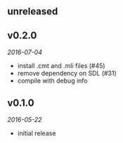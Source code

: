 ## unreleased

## v0.2.0

*2016-07-04*

- install .cmt and .mli files (#45)
- remove dependency on SDL (#31)
- compile with debug info

## v0.1.0

*2016-05-22*

- initial release
